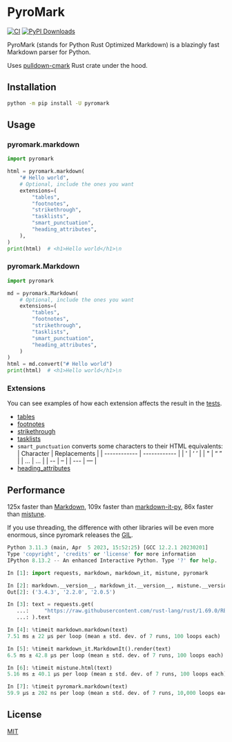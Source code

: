 # PyroMark

[![CI](https://github.com/monosans/pyromark/actions/workflows/ci.yml/badge.svg)](https://github.com/monosans/pyromark/actions/workflows/ci.yml)
[![PyPI Downloads](https://img.shields.io/pypi/dm/pyromark?logo=pypi)](https://pypi.org/project/pyromark/)

PyroMark (stands for Python Rust Optimized Markdown) is a blazingly fast Markdown parser for Python.

Uses [pulldown-cmark](https://github.com/raphlinus/pulldown-cmark) Rust crate under the hood.

## Installation

```bash
python -m pip install -U pyromark
```

## Usage

### pyromark.markdown

```python
import pyromark

html = pyromark.markdown(
    "# Hello world",
    # Optional, include the ones you want
    extensions=(
        "tables",
        "footnotes",
        "strikethrough",
        "tasklists",
        "smart_punctuation",
        "heading_attributes",
    ),
)
print(html)  # <h1>Hello world</h1>\n
```

### pyromark.Markdown

```python
import pyromark

md = pyromark.Markdown(
    # Optional, include the ones you want
    extensions=(
        "tables",
        "footnotes",
        "strikethrough",
        "tasklists",
        "smart_punctuation",
        "heading_attributes",
    )
)
html = md.convert("# Hello world")
print(html)  # <h1>Hello world</h1>\n
```

### Extensions

You can see examples of how each extension affects the result in the [tests](https://github.com/monosans/pyromark/tree/main/tests).

- [tables](https://github.github.com/gfm/#tables-extension-)
- [footnotes](https://www.markdownguide.org/extended-syntax/#footnotes)
- [strikethrough](https://github.github.com/gfm/#strikethrough-extension-)
- [tasklists](https://github.github.com/gfm/#task-list-items-extension-)
- `smart_punctuation` converts some characters to their HTML equivalents:
  | Character | Replacements |
  | ------------ | ------------ |
  | ' | ‘ ’ |
  | " | “ ” |
  | ... | … |
  | -- | – |
  | --- | — |
- [heading_attributes](https://docs.rs/pulldown-cmark/latest/pulldown_cmark/struct.Options.html#associatedconstant.ENABLE_HEADING_ATTRIBUTES)

## Performance

125x faster than [Markdown](https://pypi.org/project/Markdown/),
109x faster than [markdown-it-py](https://pypi.org/project/markdown-it-py/),
86x faster than [mistune](https://pypi.org/project/mistune/).

If you use threading, the difference with other libraries will be even more enormous, since pyromark releases the [GIL](https://docs.python.org/3/glossary.html#term-global-interpreter-lock).

```python
Python 3.11.3 (main, Apr  5 2023, 15:52:25) [GCC 12.2.1 20230201]
Type 'copyright', 'credits' or 'license' for more information
IPython 8.13.2 -- An enhanced Interactive Python. Type '?' for help.

In [1]: import requests, markdown, markdown_it, mistune, pyromark

In [2]: markdown.__version__, markdown_it.__version__, mistune.__version__
Out[2]: ('3.4.3', '2.2.0', '2.0.5')

In [3]: text = requests.get(
   ...:     "https://raw.githubusercontent.com/rust-lang/rust/1.69.0/README.md"
   ...: ).text

In [4]: %timeit markdown.markdown(text)
7.51 ms ± 22 µs per loop (mean ± std. dev. of 7 runs, 100 loops each)

In [5]: %timeit markdown_it.MarkdownIt().render(text)
6.5 ms ± 42.8 µs per loop (mean ± std. dev. of 7 runs, 100 loops each)

In [6]: %timeit mistune.html(text)
5.16 ms ± 40.1 µs per loop (mean ± std. dev. of 7 runs, 100 loops each)

In [7]: %timeit pyromark.markdown(text)
59.9 µs ± 202 ns per loop (mean ± std. dev. of 7 runs, 10,000 loops each)
```

## License

[MIT](https://github.com/monosans/pyromark/blob/main/LICENSE)
